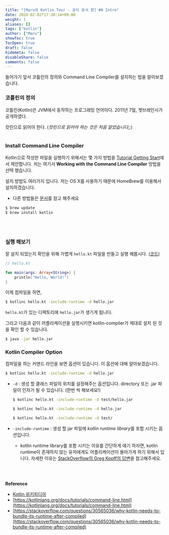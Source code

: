 ```yaml
---
title: "[Maru의 Kotlin Tour - 공식 문서 편] #0 Intro"
date: 2020-02-02T17:30:14+09:00
weight: 1
aliases: []
tags: ["kotlin"]
author: ["Maru"]
showToc: true
TocOpen: true
draft: false
hidemeta: false
disableShare: false
comments: false
---
```


들어가기 앞서 코틀린의 정의와 Command Line Compiler를 설치하는 법을 알아보겠습니다.

### 코틀린의 정의

코틀린(Kotlin)은 JVM에서 동작하는 프로그래밍 언어이다. 2011년 7월, 젯브레인사가 공개하였다.

캇린으로 읽어야 한다. (_캇린으로 읽어야 하는 것은 처음 알았습니다;;_)
<br><br>

### Install Command Line Compiler

Kotlin으로 작성한 파일을 실행하기 위해서는 몇 가지 방법을 [Tutorial Getting Start](https://kotlinlang.org/docs/tutorials/)에서 제안합니다. 저는 여기서 **Working with the Command Line Compiler** 방법을 선택 했습니다.

설치 방법도 여러가지 입니다. 저는 OS X를 사용하기 때문에 HomeBrew를 이용해서 설치하겠습니다.

- 다른 방법들은 [문서](https://kotlinlang.org/docs/tutorials/command-line.html)를 참고 해주세요

```bash
$ brew update
$ brew install kotlin
```

<br><br>

### 실행 해보기

잘 설치 되었는지 확인을 위해 가볍게 `hello.kt` 파일을 만들고 실행 해봅시다. ([코드](https://github.com/gmlwo530/kotlin-tour/blob/master/offical-doc/hello.kt))

```kotlin
// hello.kt

fun main(args: Array<String>) {
    println("Hello, World!")
}
```

이제 컴파일을 하면,

```bash
$ kotlinc hello.kt -include-runtime -d hello.jar
```

`hello.kt`가 있는 디렉토리에 `hello.jar`가 생기게 됩니다.

그리고 다음과 같이 어플리케이션을 실행시키면 kotlin-compiler가 제대로 설치 된 것을 확인 할 수 있습니다.

```bash
$ java -jar hello.jar
```

### Kotlin Compiler Option

컴파일을 하는 커맨드 라인을 보면 옵션이 있습니다. 이 옵션에 대해 알아보겠습니다.

```bash
$ kotlinc hello.kt -include-runtime -d hello.jar
```

- `-d` : 생성 할 클래스 파일의 위치를 설정해주는 옵션입니다. directory 또는 .jar 파일이 인자가 될 수 있습니다. (한번 씩 해보세요!)

  ```bash
  $ kotlinc hello.kt -include-runtime -d test/hello.jar

  $ kotlinc hello.kt -include-runtime -d hello.jar

  $ kotlinc hello.kt -include-runtime -d test/
  ```

- `-include-runtime` : 생성 할 jar 파일에 *kotlin runtime library*를 포함 시키는 옵션입니다.
  - kotlin runtime library를 포함 시키는 이유를 간단하게 얘기 하자면, kotlin runtime이 존재하지 않는 유저에게도 어플리케이션이 돌아가게 하기 위해서 입니다. 자세한 이유는 [StackOverflow의 Greg Kopff의 답변](https://stackoverflow.com/questions/30565036/why-kotlin-needs-to-bundle-its-runtime-after-compiled)을 참고해주세요.

<br><br>

**Reference**

- [Kotlin 위키피디아](<https://ko.wikipedia.org/wiki/%EC%BD%94%ED%8B%80%EB%A6%B0_(%ED%94%84%EB%A1%9C%EA%B7%B8%EB%9E%98%EB%B0%8D_%EC%96%B8%EC%96%B4)>)
- [https://kotlinlang.org/docs/tutorials/command-line.html](https://kotlinlang.org/docs/tutorials/command-line.html)
- [https://stackoverflow.com/questions/30565036/why-kotlin-needs-to-bundle-its-runtime-after-compiled](https://stackoverflow.com/questions/30565036/why-kotlin-needs-to-bundle-its-runtime-after-compiled)

